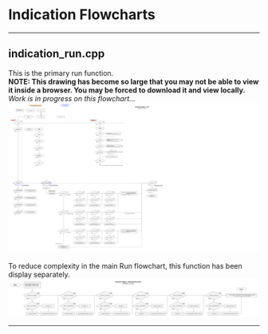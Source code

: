 # Indication Flowcharts

___
## indication_run.cpp
This is the primary run function.  
**NOTE: This drawing has become so large that you may not be able to view it inside a browser. You may be forced to download it and view locally.**  
*Work is in progress on this flowchart...*
![Indication Flowchart Run](./drawings/ind_flowchart_run.svg)  

To reduce complexity in the main Run flowchart, this function has been display separately.  
![Indication Flowchart setAndClearColors](./drawings/ind_flowchart_setAndClearColors.svg)  
___  